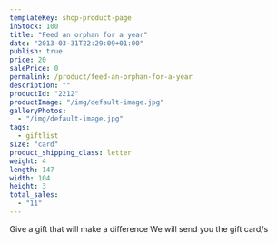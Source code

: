 ```yaml
---
templateKey: shop-product-page
inStock: 100
title: "Feed an orphan for a year"
date: "2013-03-31T22:29:09+01:00"
publish: true
price: 20
salePrice: 0
permalink: /product/feed-an-orphan-for-a-year
description: ""
productId: "2212"
productImage: "/img/default-image.jpg"
galleryPhotos:
  - "/img/default-image.jpg"
tags:
  - giftlist
size: "card"
product_shipping_class: letter
weight: 4
length: 147
width: 104
height: 3
total_sales:
  - "11"
---
```


Give a gift that will make a difference We will send you the gift card/s
